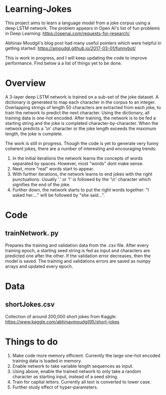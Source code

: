 # Learning-Jokes

This project aims to learn a language model from a joke corpus using a deep LSTM network. The problem appears in Open AI's list of fun problems in Deep Learning: https://openai.com/requests-for-research/

Abhinav Moudgil's blog post had many useful pointers which were helpful in getting started:
https://amoudgl.github.io/2017-03-01/funnybot/

This is work in progress, and I will keep updating the code to improve performance. Find below a a list of things yet to be done.

# Overview

A 3-layer deep LSTM network is trained on a sub-set of the joke dataset. A dictionary is generated to map each character in the corpus to an integer. Overlapping strings of length 50 characters are extracted from each joke, to train the network to predict the next character. Using the dictionary, all training data is one-hot encoded. After training, the network is to be fed a starting string and the joke is completed character-by-character. When the network predicts a '\n' character or the joke length exceeds the maximum length, the joke is complete.

The work is still in progress. Though the code is yet to generate very funny coherent jokes, there are a number of interesting and encouraging trends:
1. In the initial iterations the network learns the concepts of words separated by spaces. However, most "words" dont make sense.
2. Next, more "real" words start to appear.
3. With further iterations, the network learns to end jokes with the right punctuations. Usually '.' or '!' is followed by the '\n' character which signifies the end of the joke.
4. Further down, the network starts to put the right words together: "I asked her...." will be followed by "she said...".

# Code
 
## trainNetwork. py

Prepares the training and validation data from the .csv file. After every training epoch, a starting seed string is fed as input and characters are predicted one after the other. If the validation error decreases, then the model is saved. The training and validations errors are saved as numpy arrays and updated every epoch.

# Data

## shortJokes.csv

Collection of around 200,000 short jokes from Kaggle:
https://www.kaggle.com/abhinavmoudgil95/short-jokes

# Things to do

1. Make code more memory efficient. Currently the large one-hot encoded training data is loaded in memory.
2. Enable network to take variable length sequences as input.
3. Using above, enable the trained network to only take a random character as starting input, instead of a seed string.
4. Train for capital letters. Currently all text is converted to lower case.
5. Further study effect of hyper-parameters.
 
